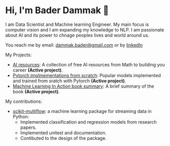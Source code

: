 # Hi, I'm Bader Dammak 👋 


I am Data Scientist and Machine learning Engineer. My main focus is computer vision and I am expanding my knowledge to NLP. I am passionate about AI and its power to chnage peoples lives and world around us.

You reach me by email: dammak.bader@gmail.com or by [linkedIn](https://www.linkedin.com/in/bader-dammak/)


My Projects:

* [AI resources](https://github.com/Darkmyter/AI-resources): A collection of free AI resources from Math to building you career **(Active project)**.
* [Pytorch implmementations from scratch](https://github.com/Darkmyter/Popular-models-implemented-in-Pytorch): Popular models implemented and trained from sratch with Pytorch **(Active project)**.
* [Machine Learning In Action book summary](https://github.com/Darkmyter/Machine-Learning-In-Action-Summary): A brief summary of the book **(Active project)**.


My contributions:

* [scikit-multiflow](https://github.com/scikit-multiflow/scikit-multiflow): a machine learning package for streaming data in Python:
  * Implemented classification and regression models from research papers.
  * Implemented unitest and documentation.
  * Contibuted to the design of the package.



<!---
![](https://komarev.com/ghpvc/?username=darkmyter)
Darkmyter/Darkmyter is a ✨ special ✨ repository because its `README.md` (this file) appears on your GitHub profile.
You can click the Preview link to take a look at your changes.
--->
